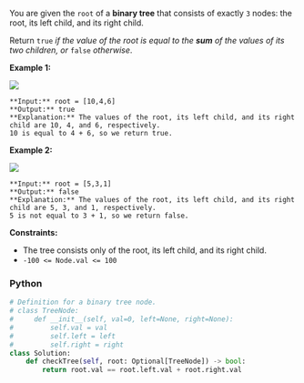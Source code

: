 You are given the  `root`  of a  **binary tree**  that consists of exactly  `3`  nodes: the root, its left child, and its right child.

Return  `true`  _if the value of the root is equal to the  **sum**  of the values of its two children, or_ `false` _otherwise_.

**Example 1:**

![](https://assets.leetcode.com/uploads/2022/04/08/graph3drawio.png)
```
**Input:** root = [10,4,6]
**Output:** true
**Explanation:** The values of the root, its left child, and its right child are 10, 4, and 6, respectively.
10 is equal to 4 + 6, so we return true.
```

**Example 2:**

![](https://assets.leetcode.com/uploads/2022/04/08/graph3drawio-1.png)
```
**Input:** root = [5,3,1]
**Output:** false
**Explanation:** The values of the root, its left child, and its right child are 5, 3, and 1, respectively.
5 is not equal to 3 + 1, so we return false.
```

**Constraints:**

-   The tree consists only of the root, its left child, and its right child.
-   `-100 <= Node.val <= 100`


### Python
```python
# Definition for a binary tree node.
# class TreeNode:
#     def __init__(self, val=0, left=None, right=None):
#         self.val = val
#         self.left = left
#         self.right = right
class Solution:
    def checkTree(self, root: Optional[TreeNode]) -> bool:
        return root.val == root.left.val + root.right.val
```